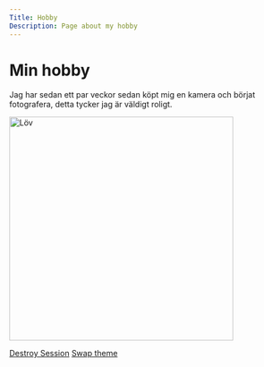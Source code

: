 ```yaml
---
Title: Hobby
Description: Page about my hobby
---
```


Min hobby
==================

Jag har sedan ett par veckor sedan köpt mig en kamera och börjat fotografera, detta tycker jag är väldigt roligt. 

<img src="../portfolio/assets/img/leaf.jpg" alt="Löv" width=400>


<a href="?action=session_destroy">Destroy Session</a>
<a href="?action=theme">Swap theme</a>